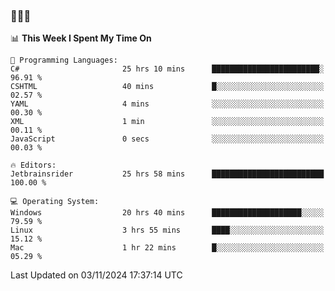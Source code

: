 ### 👋👋👋
<!--START_SECTION:waka-->
📊 **This Week I Spent My Time On** 

```text
💬 Programming Languages: 
C#                       25 hrs 10 mins      ████████████████████████░   96.91 % 
CSHTML                   40 mins             █░░░░░░░░░░░░░░░░░░░░░░░░   02.57 % 
YAML                     4 mins              ░░░░░░░░░░░░░░░░░░░░░░░░░   00.30 % 
XML                      1 min               ░░░░░░░░░░░░░░░░░░░░░░░░░   00.11 % 
JavaScript               0 secs              ░░░░░░░░░░░░░░░░░░░░░░░░░   00.03 % 

🔥 Editors: 
Jetbrainsrider           25 hrs 58 mins      █████████████████████████   100.00 % 

💻 Operating System: 
Windows                  20 hrs 40 mins      ████████████████████░░░░░   79.59 % 
Linux                    3 hrs 55 mins       ████░░░░░░░░░░░░░░░░░░░░░   15.12 % 
Mac                      1 hr 22 mins        █░░░░░░░░░░░░░░░░░░░░░░░░   05.29 % 
```


 Last Updated on 03/11/2024 17:37:14 UTC
<!--END_SECTION:waka-->
